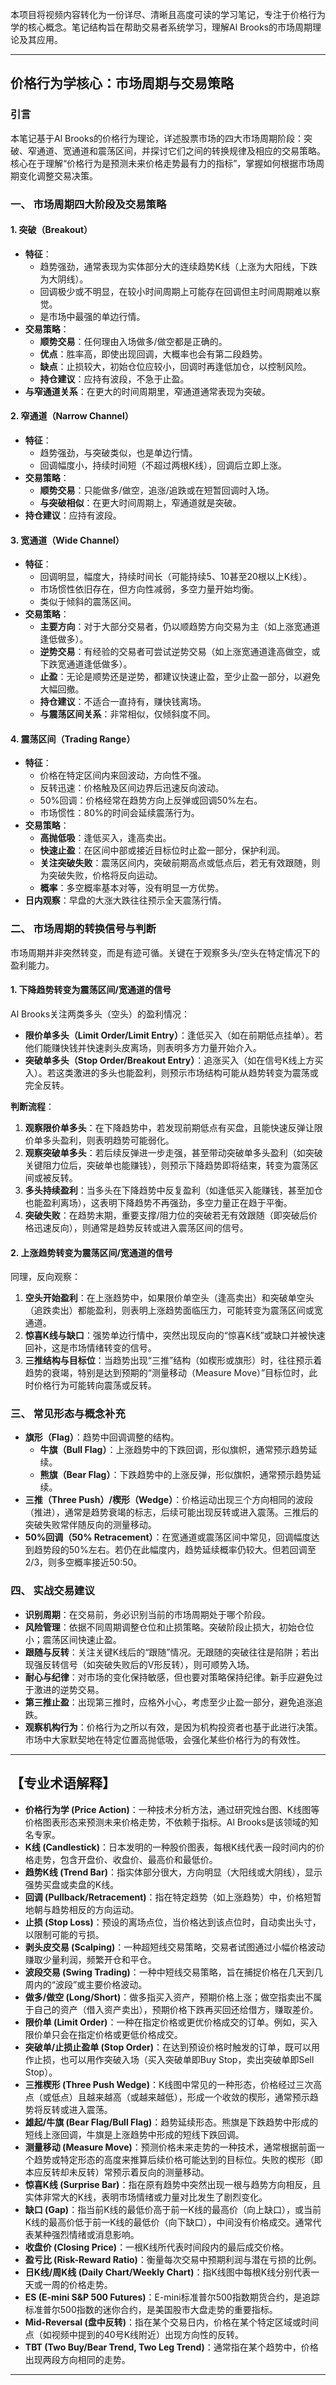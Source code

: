 本项目将视频内容转化为一份详尽、清晰且高度可读的学习笔记，专注于价格行为学的核心概念。笔记结构旨在帮助交易者系统学习，理解Al Brooks的市场周期理论及其应用。

---

## 价格行为学核心：市场周期与交易策略

### 引言
本笔记基于Al Brooks的价格行为理论，详述股票市场的四大市场周期阶段：突破、窄通道、宽通道和震荡区间，并探讨它们之间的转换规律及相应的交易策略。核心在于理解“价格行为是预测未来价格走势最有力的指标”，掌握如何根据市场周期变化调整交易决策。

### 一、 市场周期四大阶段及交易策略

#### 1. 突破（Breakout）
*   **特征**：
    *   趋势强劲，通常表现为实体部分大的连续趋势K线（上涨为大阳线，下跌为大阴线）。
    *   回调极少或不明显，在较小时间周期上可能存在回调但主时间周期难以察觉。
    *   是市场中最强的单边行情。
*   **交易策略**：
    *   **顺势交易**：任何理由入场做多/做空都是正确的。
    *   **优点**：胜率高，即使出现回调，大概率也会有第二段趋势。
    *   **缺点**：止损较大，初始仓位应较小，回调时再逢低加仓，以控制风险。
    *   **持仓建议**：应持有波段，不急于止盈。
*   **与窄通道关系**：在更大的时间周期里，窄通道通常表现为突破。

#### 2. 窄通道（Narrow Channel）
*   **特征**：
    *   趋势强劲，与突破类似，也是单边行情。
    *   回调幅度小，持续时间短（不超过两根K线），回调后立即上涨。
*   **交易策略**：
    *   **顺势交易**：只能做多/做空，追涨/追跌或在短暂回调时入场。
    *   **与突破相似**：在更大时间周期上，窄通道就是突破。
*   **持仓建议**：应持有波段。

#### 3. 宽通道（Wide Channel）
*   **特征**：
    *   回调明显，幅度大，持续时间长（可能持续5、10甚至20根以上K线）。
    *   市场惯性依旧存在，但方向性减弱，多空力量开始均衡。
    *   类似于倾斜的震荡区间。
*   **交易策略**：
    *   **主要方向**：对于大部分交易者，仍以顺趋势方向交易为主（如上涨宽通道逢低做多）。
    *   **逆势交易**：有经验的交易者可尝试逆势交易（如上涨宽通道逢高做空，或下跌宽通道逢低做多）。
    *   **止盈**：无论是顺势还是逆势，都建议快速止盈，至少止盈一部分，以避免大幅回撤。
    *   **持仓建议**：不适合一直持有，赚快钱离场。
    *   **与震荡区间关系**：非常相似，仅倾斜度不同。

#### 4. 震荡区间（Trading Range）
*   **特征**：
    *   价格在特定区间内来回波动，方向性不强。
    *   反转迅速：价格触及区间边界后迅速反向波动。
    *   50%回调：价格经常在趋势方向上反弹或回调50%左右。
    *   市场惯性：80%的时间会延续震荡行为。
*   **交易策略**：
    *   **高抛低吸**：逢低买入，逢高卖出。
    *   **快速止盈**：在区间中部或接近目标位时止盈一部分，保护利润。
    *   **关注突破失败**：震荡区间内，突破前期高点或低点后，若无有效跟随，则为突破失败，价格将反向运动。
    *   **概率**：多空概率基本对等，没有明显一方优势。
*   **日内观察**：早盘的大涨大跌往往预示全天震荡行情。

### 二、 市场周期的转换信号与判断

市场周期并非突然转变，而是有迹可循。关键在于观察多头/空头在特定情况下的盈利能力。

#### 1. 下降趋势转变为震荡区间/宽通道的信号
Al Brooks关注两类多头（空头）的盈利情况：
*   **限价单多头（Limit Order/Limit Entry）**：逢低买入（如在前期低点挂单）。若他们能赚快钱并快速剥头皮离场，则表明多方力量开始介入。
*   **突破单多头（Stop Order/Breakout Entry）**：追涨买入（如在信号K线上方买入）。若这类激进的多头也能盈利，则预示市场结构可能从趋势转变为震荡或完全反转。

**判断流程**：
1.  **观察限价单多头**：在下降趋势中，若发现前期低点有买盘，且能快速反弹让限价单多头盈利，则表明趋势可能弱化。
2.  **观察突破单多头**：若后续反弹进一步走强，甚至带动突破单多头盈利（如突破关键阻力位后，突破单也能赚钱），则预示下降趋势即将结束，转变为震荡区间或被反转。
3.  **多头持续盈利**：当多头在下降趋势中反复盈利（如逢低买入能赚钱，甚至加仓也能盈利离场），这表明下降趋势不再强劲，多空力量正在趋于平衡。
4.  **突破失败**：在趋势末期，重要支撑/阻力位的突破若无有效跟随（即突破后价格迅速反向），则通常是趋势反转或进入震荡区间的信号。

#### 2. 上涨趋势转变为震荡区间/宽通道的信号
同理，反向观察：
1.  **空头开始盈利**：在上涨趋势中，如果限价单空头（逢高卖出）和突破单空头（追跌卖出）都能盈利，则表明上涨趋势面临压力，可能转变为震荡区间或宽通道。
2.  **惊喜K线与缺口**：强势单边行情中，突然出现反向的“惊喜K线”或缺口并被快速回补，这是市场情绪转变的信号。
3.  **三推结构与目标位**：当趋势出现“三推”结构（如楔形或旗形）时，往往预示着趋势的衰竭，特别是达到预期的“测量移动（Measure Move）”目标位时，此时价格行为可能转向震荡或反转。

### 三、 常见形态与概念补充

*   **旗形（Flag）**：趋势中回调调整的结构。
    *   **牛旗（Bull Flag）**：上涨趋势中的下跌回调，形似旗帜，通常预示趋势延续。
    *   **熊旗（Bear Flag）**：下跌趋势中的上涨反弹，形似旗帜，通常预示趋势延续。
*   **三推（Three Push）/楔形（Wedge）**：价格运动出现三个方向相同的波段（推进），通常是趋势衰竭的标志，后续可能出现反转或进入震荡。三推后的突破失败常伴随反向的测量移动。
*   **50%回调（50% Retracement）**：在宽通道或震荡区间中常见，回调幅度达到趋势段的50%左右。若仍在此幅度内，趋势延续概率仍较大。但若回调至2/3，则多空概率接近50:50。

### 四、 实战交易建议

*   **识别周期**：在交易前，务必识别当前的市场周期处于哪个阶段。
*   **风险管理**：依据不同周期调整仓位和止损策略。突破阶段止损大，初始仓位小；震荡区间快速止盈。
*   **跟随与反转**：关注关键K线后的“跟随”情况。无跟随的突破往往是陷阱；若出现强反转信号（如突破失败后的V形反转），则可顺势入场。
*   **耐心与纪律**：对市场的变化保持敏感，但也要对策略保持纪律。新手应避免过于激进的逆势交易。
*   **第三推止盈**：出现第三推时，应格外小心，考虑至少止盈一部分，避免追涨追跌。
*   **观察机构行为**：价格行为之所以有效，是因为机构投资者也基于此进行决策。市场中大家默契地在特定位置高抛低吸，会强化某些价格行为的有效性。

---

## 【专业术语解释】

*   **价格行为学 (Price Action)**：一种技术分析方法，通过研究烛台图、K线图等价格图表形态来预测未来价格走势，不依赖于指标。Al Brooks是该领域的知名专家。
*   **K线 (Candlestick)**：日本发明的一种股价图表，每根K线代表一段时间内的价格走势，包含开盘价、收盘价、最高价和最低价。
*   **趋势K线 (Trend Bar)**：指实体部分很大，方向明显（大阳线或大阴线），显示强势买盘或卖盘的K线。
*   **回调 (Pullback/Retracement)**：指在特定趋势（如上涨趋势）中，价格短暂地朝与趋势相反的方向运动。
*   **止损 (Stop Loss)**：预设的离场点位，当价格达到该点位时，自动卖出头寸，以限制可能的亏损。
*   **剥头皮交易 (Scalping)**：一种超短线交易策略，交易者试图通过小幅价格波动赚取少量利润，频繁开仓和平仓。
*   **波段交易 (Swing Trading)**：一种中短线交易策略，旨在捕捉价格在几天到几周内的“波段”或主要价格波动。
*   **做多/做空 (Long/Short)**：做多指买入资产，预期价格上涨；做空指卖出不属于自己的资产（借入资产卖出），预期价格下跌再买回还给借方，赚取差价。
*   **限价单 (Limit Order)**：一种在指定价格或更优价格成交的订单。例如，买入限价单只会在指定价格或更低价格成交。
*   **突破单/止损止盈单 (Stop Order)**：在达到预设价格时触发的订单，既可以用作止损，也可以用作突破入场（买入突破单即Buy Stop，卖出突破单即Sell Stop）。
*   **三推楔形 (Three Push Wedge)**：K线图中常见的一种形态，价格经过三次高点（或低点）且越来越高（或越来越低），形成一个收敛的楔形，通常预示趋势将反转或进入震荡。
*   **雄起/牛旗 (Bear Flag/Bull Flag)**：趋势延续形态。熊旗是下跌趋势中形成的短线上涨回调，牛旗是上涨趋势中形成的短线下跌回调。
*   **测量移动 (Measure Move)**：预测价格未来走势的一种技术，通常根据前面一个趋势或特定形态的高度来推算后续价格可能达到的目标位。失败的楔形（即本应反转却未反转）常预示着反向的测量移动。
*   **惊喜K线 (Surprise Bar)**：指在原有趋势中突然出现一根与趋势方向相反，且实体非常大的K线，表明市场情绪或力量对比发生了剧烈变化。
*   **缺口 (Gap)**：指当前K线的最低价高于前一K线的最高价（向上缺口），或当前K线的最高价低于前一K线的最低价（向下缺口），中间没有价格成交。通常代表某种强烈情绪或消息影响。
*   **收盘价 (Closing Price)**：一根K线所代表时间段内的最后成交价格。
*   **盈亏比 (Risk-Reward Ratio)**：衡量每次交易中预期利润与潜在亏损的比例。
*   **日K线/周K线 (Daily Chart/Weekly Chart)**：指K线图中每根K线分别代表一天或一周的价格走势。
*   **ES (E-mini S&P 500 Futures)**：E-mini标准普尔500指数期货合约，是追踪标准普尔500指数的迷你合约，是美国股市大盘走势的重要指标。
*   **Mid-Reversal (盘中反转)**：指在某个交易日内，价格在某个特定区域或时间点（如视频中提到的40号K线附近）出现方向性的反转。
*   **TBT (Two Buy/Bear Trend, Two Leg Trend)**：通常指在某个趋势中，价格出现两段方向相同的走势。
---